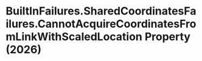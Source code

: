 # BuiltInFailures.SharedCoordinatesFailures.CannotAcquireCoordinatesFromLinkWithScaledLocation Property (2026)

﻿